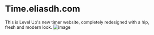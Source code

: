 # Time.eliasdh.com
This is Level Up's new timer website, completely redesigned with a hip, fresh and modern look.
![image](https://user-images.githubusercontent.com/25233962/232003583-77124221-f0c1-49e8-bacf-290276233140.png)
